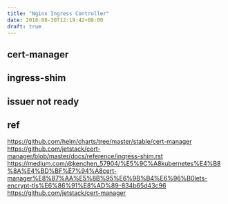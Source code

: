 ```yaml
---
title: "Nginx Ingress Controller"
date: 2018-08-30T12:19:42+08:00
draft: true
---
```


## cert-manager
## ingress-shim
## issuer not ready
## ref
https://github.com/helm/charts/tree/master/stable/cert-manager  
https://github.com/jetstack/cert-manager/blob/master/docs/reference/ingress-shim.rst  
https://medium.com/@kenchen_57904/%E5%9C%A8kubernetes%E4%B8%8A%E4%BD%BF%E7%94%A8cert-manager%E8%87%AA%E5%8B%95%E6%9B%B4%E6%96%B0lets-encrypt-tls%E6%86%91%E8%AD%89-834b65d43c96  
https://github.com/jetstack/cert-manager